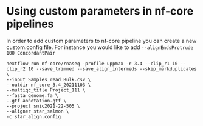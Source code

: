 # Using custom parameters in nf-core pipelines

In order to add custom parameters to nf-core pipeline you can create a
new custom.config file. For instance you would like to add
`--alignEndsProtrude 100 ConcordantPair`

    nextflow run nf-core/rnaseq -profile uppmax -r 3.4 --clip_r1 10 --clip_r2 10 --save_trimmed --save_align_intermeds --skip_markduplicates \
    --input Samples_read_Bulk.csv \
    --outdir nf_core_3.4_20211103 \
    --multiqc_title Project_111 \
    --fasta genome.fa \
    --gtf annotation.gtf \
    --project snic2021-22-505 \
    --aligner star_salmon \
    -c star_align.config
